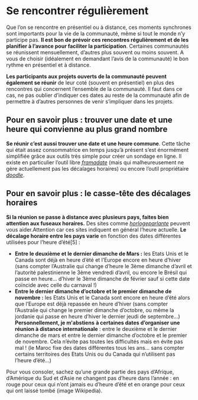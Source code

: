 # Se rencontrer régulièrement

Que l’on se rencontre en présentiel ou à distance, ces moments synchrones sont importants pour la vie de la communauté, même si tout le monde n’y participe pas. **Il est bon de prévoir ces rencontres régulièrement et de les planifier à l’avance pour faciliter la participation**. Certaines communautés se réunissent mensuellement, d’autres plus souvent ou moins souvent. A vous de choisir (idéalement en demandant l’avis de la communauté) le bon rythme en présentiel et à distance.

**Les participants aux projets ouverts de la communauté peuvent également se réunir** de leur coté (souvent en présentiel) en plus des rencontres qui concernent l’ensemble de la communauté. Il faut dans ce cas, ne pas oublier d’indiquer ces dates au reste de la communauté afin de permettre à d’autres personnes de venir s’impliquer dans les projets.

## Pour en savoir plus : trouver une date et une heure qui convienne au plus grand nombre

**Se réunir c’est aussi trouver une date et une heure commune**. Cette tâche qui était assez consommatrice en temps jusqu’à présent s’est énormément simplifiée grâce aux outils très simple pour créer un sondage en ligne. Il existe en particulier l’outil libre [*framadate*](https://framadate.org/) (mais qui malheureusement ne gère actuellement pas les décalages horaires) ou encore l’outil propriétaire [*doodle*](http://doodle.com/).

## Pour en savoir plus : le casse-tête des décalages horaires

**Si la réunion se passe à distance avec plusieurs pays, faites bien attention aux fuseaux horaires.** Des sites comme [*horlogeparlante*](http://www.horlogeparlante.com/horloge-mondiale.html) peuvent vous aider.Attention car ces sites indiquent en général l’heure actuelle. **Le décalage horaire entre les pays varie** en fonction des dates différentes utilisées pour l’heure d’été[5] :
* **Entre le deuxième et le dernier dimanche de Mars :** les Etats Unis et le Canada sont déjà en heure d’été et l’Europe encore en heure d’hiver (sans compter l’Australie qui change d’heure le 3ème dimanche d’avril et l’autorité palestinienne le 3ème vendredi d’avril, ou encore le Brésil qui passe en heure… d’hiver le 3ème dimanche de février sauf si cette date coïncide avec celle du carnaval !)
* **Entre le dernier dimanche d’octobre et le premier dimanche de novembre :** les Etats Unis et le Canada sont encore en heure d’été alors que l’Europe est déjà repassée en heure d’hiver (sans compter l’Australie qui change le premier dimanche d’octobre, ou même la jordanie qui passe en heure d’hiver le dernier jeudi de septembre…)
**Personnellement, je m'abstiens** **à certaines dates d’organiser une réunion à distance internationale** : entre le deuxième et le dernier dimanche de mars et entre le dernier dimanche d’octobre et le premier de novembre. Cela n’évite pas toutes les difficultés mais en évite pas mal ! (le Maroc fixe des dates différentes tous les ans… sans compter certains territoires des Etats Unis ou du Canada qui n’utilisent pas l’heure d’été...)                                                                                         

Pour vous consoler, sachez qu’une grande partie des pays d’Afrique, d’Amérique du Sud et d’Asie ne changent pas d’heure dans l’année : en rouge pour ceux qui n’ont jamais eu d’heure d’été et en orange pour ceux qui ont laissé tombé (image Wikipedia).
